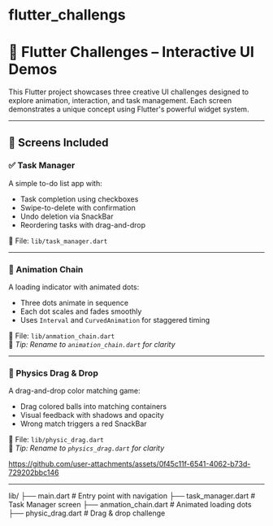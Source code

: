 # flutter_challengs
# 🚀 Flutter Challenges – Interactive UI Demos

This Flutter project showcases three creative UI challenges designed to explore animation, interaction, and task management. Each screen demonstrates a unique concept using Flutter's powerful widget system.

---

## 📱 Screens Included

### ✅ Task Manager
A simple to-do list app with:
- Task completion using checkboxes
- Swipe-to-delete with confirmation
- Undo deletion via SnackBar
- Reordering tasks with drag-and-drop

📍 File: `lib/task_manager.dart`

---

### 🔄 Animation Chain
A loading indicator with animated dots:
- Three dots animate in sequence
- Each dot scales and fades smoothly
- Uses `Interval` and `CurvedAnimation` for staggered timing

📍 File: `lib/anmation_chain.dart`  
🔧 *Tip: Rename to `animation_chain.dart` for clarity*

---

### 🧲 Physics Drag & Drop
A drag-and-drop color matching game:
- Drag colored balls into matching containers
- Visual feedback with shadows and opacity
- Wrong match triggers a red SnackBar

📍 File: `lib/physic_drag.dart`  
🔧 *Tip: Rename to `physics_drag.dart` for clarity*





https://github.com/user-attachments/assets/0f45c11f-6541-4062-b73d-729202bbc146



---

lib/
├── main.dart              # Entry point with navigation
├── task_manager.dart      # Task Manager screen
├── anmation_chain.dart    # Animated loading dots
├── physic_drag.dart       # Drag & drop challenge
